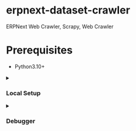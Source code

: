 # erpnext-dataset-crawler
ERPNext Web Crawler, Scrapy, Web Crawler


# Prerequisites

* Python3.10+


<details>
  <summary><h3>Local Setup</h3></summary>

### Step 1:

clone the Project Using this command
```
git clone https://github.com/Antony-M1/erpnext-dataset-crawler.git
```
### Step 2:
Create a `virtual Environment` using this command
```
python3.10 -m venv .venv
```
Activate For `Windows`
```
source .venv/Scripts/activate
```
Activate For `Linux`
```
source .venv/bin/activate
```

### Step 3.
Install the `requirements.txt` packages
```
pip install -r requirements.txt
```

### Step 4.
Download the chrome driver and put in the project root folder

Here the [download link](https://googlechromelabs.github.io/chrome-for-testing/)

### Step 5.
Start the `crawling` process. here the example `cmd`
```
scrapy crawl frappeframework -o temp/frappeframework.jsonl
```

</details>


<details>
  <summary><h3>Debugger</h3></summary>

Create `.vscode/launch.json` file. this debugger for `VSCode`.

Past this code.

```
    {
    "version": "0.2.0",
    "configurations": [
        {
        "name": "Scrapy",
        "type": "python",
        "request": "launch",
        "module": "scrapy",
        "args": ["runspider", "${file}"],
        "console": "integratedTerminal",
        "justMyCode": false
        }
    ]
    }
```
</details>
